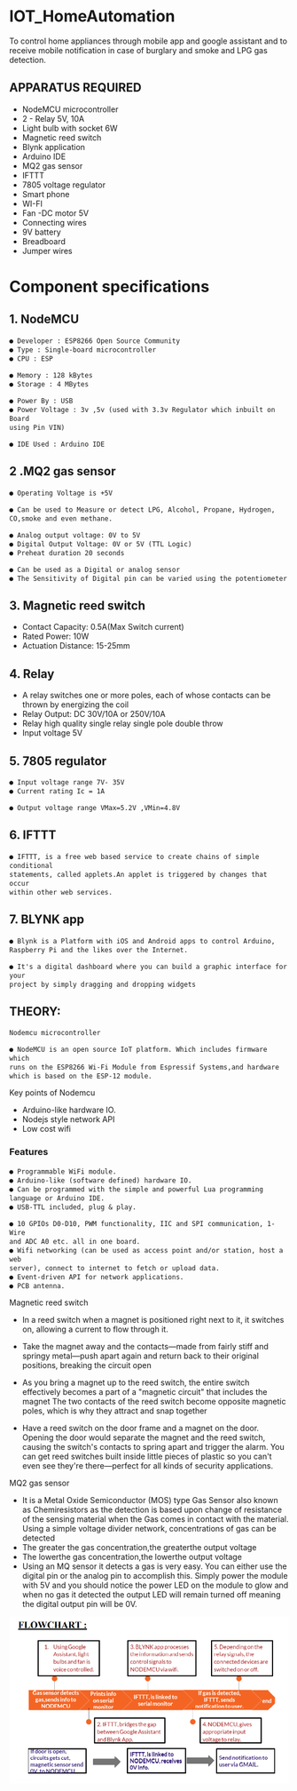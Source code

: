 # IOT_HomeAutomation


To control home appliances through mobile app and google assistant and to receive
mobile notification in case of burglary and smoke and LPG gas detection.

## APPARATUS REQUIRED

- NodeMCU microcontroller
- 2 - Relay 5V, 10A
- Light bulb with socket 6W
- Magnetic reed switch
- Blynk application
- Arduino IDE
- MQ2 gas sensor
- IFTTT
- 7805 voltage regulator
- Smart phone
- WI-FI
- Fan -DC motor 5V
- Connecting wires
- 9V battery
- Breadboard
- Jumper wires


# Component specifications

## 1. NodeMCU

```
● Developer : ESP8266 Open Source Community
● Type : Single-board microcontroller
● CPU : ESP
```
```
● Memory : 128 kBytes
● Storage : 4 MBytes
```
```
● Power By : USB
● Power Voltage : 3v ,5v (used with 3.3v Regulator which inbuilt on Board
using Pin VIN)
```
```
● IDE Used : Arduino IDE
```
## 2 .MQ2 gas sensor

```
● Operating Voltage is +5V
```
```
● Can be used to Measure or detect LPG, Alcohol, Propane, Hydrogen,
CO,smoke and even methane.
```
```
● Analog output voltage: 0V to 5V
● Digital Output Voltage: 0V or 5V (TTL Logic)
● Preheat duration 20 seconds
```
```
● Can be used as a Digital or analog sensor
● The Sensitivity of Digital pin can be varied using the potentiometer
```
## 3. Magnetic reed switch

- Contact Capacity: 0.5A(Max Switch current)
- Rated Power: 10W
- Actuation Distance: 15-25mm


## 4. Relay

- A relay switches one or more poles, each of whose contacts can be thrown
    by energizing the coil
- Relay Output: DC 30V/10A or 250V/10A
- Relay high quality single relay single pole double throw
- Input voltage 5V

## 5. 7805 regulator

```
● Input voltage range 7V- 35V
● Current rating Ic = 1A
```
```
● Output voltage range VMax=5.2V ,VMin=4.8V
```
## 6. IFTTT

```
● IFTTT, is a free web based service to create chains of simple conditional
statements, called applets.An applet is triggered by changes that occur
within other web services.
```
## 7. BLYNK app

```
● Blynk is a Platform with iOS and Android apps to control Arduino,
Raspberry Pi and the likes over the Internet.
```
```
● It's a digital dashboard where you can build a graphic interface for your
project by simply dragging and dropping widgets
```

## THEORY:

```
Nodemcu microcontroller
```
```
● NodeMCU is an open source IoT platform. Which includes firmware which
runs on the ESP8266 Wi-Fi Module from Espressif Systems,and hardware
which is based on the ESP-12 module.
```
Key points of Nodemcu

- Arduino-like hardware IO.
- Nodejs style network API
- Low cost wifi

### Features

```
● Programmable WiFi module.
● Arduino-like (software defined) hardware IO.
● Can be programmed with the simple and powerful Lua programming
language or Arduino IDE.
● USB-TTL included, plug & play.
```

```
● 10 GPIOs D0-D10, PWM functionality, IIC and SPI communication, 1-Wire
and ADC A0 etc. all in one board.
● Wifi networking (can be used as access point and/or station, host a web
server), connect to internet to fetch or upload data.
● Event-driven API for network applications.
● PCB antenna.
```
Magnetic reed switch

- In a reed switch when a magnet is positioned right next to it, it switches on,
    allowing a current to flow through it.
- Take the magnet away and the contacts—made from fairly stiff and springy
    metal—push apart again and return back to their original positions, breaking
    the circuit open
- As you bring a magnet up to the reed switch, the entire switch effectively
    becomes a part of a "magnetic circuit" that includes the magnet The two
    contacts of the reed switch become opposite magnetic poles, which is why
    they attract and snap together


- Have a reed switch on the door frame and a magnet on the door. Opening the
    door would separate the magnet and the reed switch, causing the switch's
    contacts to spring apart and trigger the alarm. You can get reed switches
    built inside little pieces of plastic so you can't even see they're there—perfect
    for all kinds of security applications.

MQ2 gas sensor

- It is a Metal Oxide Semiconductor (MOS) type Gas Sensor also known as
    Chemiresistors as the detection is based upon change of resistance of the
    sensing material when the Gas comes in contact with the material. Using a
    simple voltage divider network, concentrations of gas can be detected
- The greater the gas concentration,the greaterthe output voltage
- The lowerthe gas concentration,the lowerthe output voltage
- Using an MQ sensor it detects a gas is very easy. You can either use the
    digital pin or the analog pin to accomplish this. Simply power the module
    with 5V and you should notice the power LED on the module to glow and
    when no gas it detected the output LED will remain turned off meaning the
    digital output pin will be 0V.


![](flowchart.PNG)


